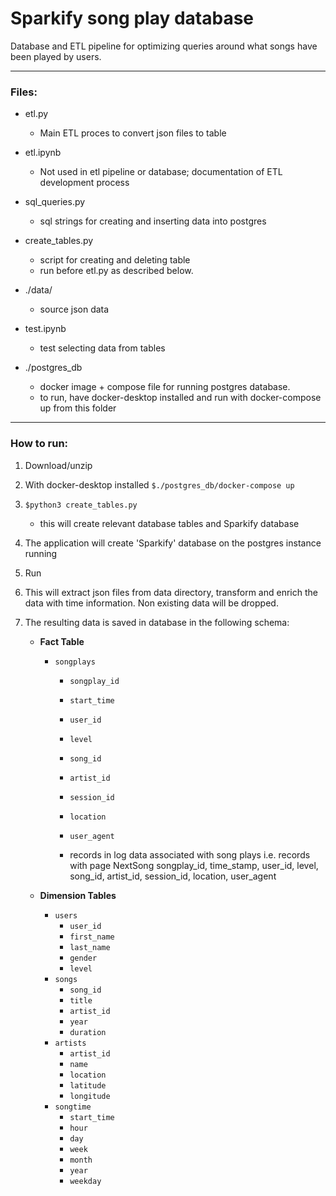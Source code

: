 # Sparkify song play database

Database and ETL pipeline for optimizing queries around what songs have been played by users.

---

### Files:
- etl.py
    - Main ETL proces to convert json files to table
- etl.ipynb
    - Not used in etl pipeline or database; documentation of ETL development process
    
- sql_queries.py
    - sql strings for creating and inserting data into postgres
-   create_tables.py
    - script for creating and deleting table
    - run before etl.py as described below.
- ./data/
    - source json data
- test.ipynb
    - test selecting data from tables

- ./postgres_db
    - docker image + compose file for running postgres database. 
    - to run, have docker-desktop installed and run with docker-compose up from this folder

---  

### How to run:
1. Download/unzip
2. With docker-desktop installed `$./postgres_db/docker-compose up` 
3. `$python3 create_tables.py` 
    - this will create relevant database tables and Sparkify database
4. The application will create 'Sparkify' database on the postgres instance running
5. Run <python3 etl.py>
6. This will extract json files from data directory, transform and enrich the data with time information. Non existing data will be dropped.
7. The resulting data is saved in database in the following schema:
    
    - **Fact Table** 
        - `songplays`
            - `songplay_id`
            - `start_time`
            - `user_id`
            - `level`
            - `song_id`
            - `artist_id`
            - `session_id`
            - `location` 
            - `user_agent`

            - records in log data associated with song plays i.e. records with page NextSong
            songplay_id, time_stamp, user_id, level, song_id, artist_id, session_id, location, user_agent
    
    - **Dimension Tables**
        - `users` 
            - `user_id`
            - `first_name`
            - `last_name`
            - `gender`
            - `level`
        - `songs` 
            - `song_id`
            - `title`
            - `artist_id`
            - `year`
            - `duration`
        - `artists` 
            - `artist_id`
            - `name`
            - `location`
            - `latitude`
            - `longitude`
        - `songtime` 
            - `start_time`
            - `hour`
            - `day`
            - `week`
            - `month`
            - `year`
            - `weekday`
